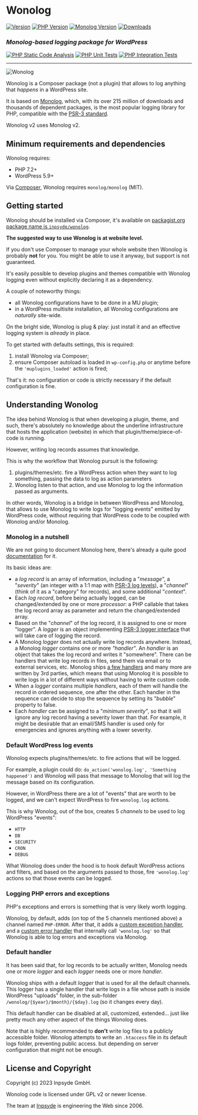 # Wonolog

[![Version](https://img.shields.io/static/v1?label=inpsyde/wonolog&message=v2&color=9FC65D&labelColor=3C3D46&style=for-the-badge)](https://packagist.org/packages/inpsyde/wonolog#2.0.0-beta.1)
[![PHP Version](https://img.shields.io/static/v1?label=php&message=>=7.5&color=9FC65D&labelColor=3C3D46&style=for-the-badge)](https://packagist.org/packages/inpsyde/wonolog#2.0.0-beta.1)
[![Monolog Version](https://img.shields.io/static/v1?label=monolog/monolog&message=^2.3.5&color=9FC65D&labelColor=3C3D46&style=for-the-badge)](https://packagist.org/packages/inpsyde/wonolog#2.0.0-beta.1)
[![Downloads](https://img.shields.io/packagist/dt/inpsyde/wonolog.svg?color=9FC65D&labelColor=3C3D46&style=for-the-badge)](https://packagist.org/packages/inpsyde/wonolog)

### _Monolog-based logging package for WordPress_

[![PHP Static Code Analysis](https://github.com/inpsyde/Wonolog/actions/workflows/php-static-analysis.yml/badge.svg?branch=2.x)](https://github.com/inpsyde/Wonolog/actions/workflows/php-static-analysis.yml)
[![PHP Unit Tests](https://github.com/inpsyde/Wonolog/actions/workflows/php-unit-tests.yml/badge.svg?branch=2.x)](https://github.com/inpsyde/Wonolog/actions/workflows/php-unit-tests.yml)
[![PHP Integration Tests](https://github.com/inpsyde/Wonolog/actions/workflows/php-integration-tests.yml/badge.svg?branch=2.x)](https://github.com/inpsyde/Wonolog/actions/workflows/php-integration-tests.yml)

------

![Wonolog](resources/banner.png)

Wonolog is a Composer package (not a plugin) that allows to log anything that *happens* in a WordPress site.

It is based on [Monolog](https://github.com/Seldaek/monolog), which, with its over 215 million of downloads and thousands of dependent packages, is the most popular logging library for PHP, compatible with the [PSR-3 standard](https://www.php-fig.org/psr/psr-3/).

Wonolog v2 uses Monolog v2.



## Minimum requirements and dependencies

Wonolog requires:

- PHP 7.2+
- WordPress 5.9+

Via [Composer](https://getcomposer.org), Wonolog requires `monolog/monolog` (MIT).



## Getting started

Wonolog should be installed via Composer, it's available on [packagist.org package name is `inpsyde/wonolog`](https://packagist.org/packages/inpsyde/wonolog).

**The suggested way to use Wonolog is at website level.**

If you don't use Composer to manage your whole website then Wonolog is probably **not** for you.
You might be able to use it anyway, but support is not guaranteed.

It's easily possible to develop plugins and themes compatible with Wonolog logging even without explicitly declaring it as a dependency.

A couple of noteworthy things:

- all Wonolog configurations have to be done in a MU plugin;
- in a WordPress multisite installation, all Wonolog configurations are _naturally_ site-wide.

On the bright side, Wonolog is plug & play: just install it and an effective logging system is _already_ in place.

To get started with defaults settings, this is required:

1. install Wonolog via Composer;
2. ensure Composer autoload is loaded in `wp-config.php` or anytime before the `'muplugins_loaded'` action is fired;

That's it: no configuration or code is strictly necessary if the default configuration is fine.

## Understanding Wonolog

The idea behind Wonolog is that when developing a plugin, theme, and such, there's absolutely no knowledge about the underline infrastructure that hosts the application (website) in which that plugin/theme/piece-of-code is running.

However, writing log records assumes that knowledge. 

This is why the workflow that Wonolog pursuit is the following:

1. plugins/themes/etc. fire a WordPress action when they want to log something, passing the data to log as action parameters
2. Wonolog listen to that action, and use Monolog to log the information passed as arguments.

In other words, Wonolog is a bridge in between WordPress and Monolog, that allows to use Monolog to write logs for "logging events" emitted by WordPress code, without requiring that WordPress code to be coupled with Wonolog and/or Monolog.



### Monolog in a nutshell

We are not going to document Monolog here, there's already a quite good [documentation](https://seldaek.github.io/monolog/) for it.

Its basic ideas are:

- a *log record* is an array of information, including a "*message*", a "*severity*" (an integer with a 1:1 map with [PSR-3 log levels](https://www.php-fig.org/psr/psr-3/#5-psrlogloglevel)), a "*channel*" (think of it as a "category" for records), and some additional "*context*".
- Each *log record*, before being actually logged, can be changed/extended by one or more *processor*: a PHP callable that takes the log record array as parameter and return the changed/extended array.
- Based on the "*channel*" of the log record, it is assigned to one or more "logger". A *logger* is an object implementing [PSR-3 logger interface](https://www.php-fig.org/psr/psr-3/#3-psrlogloggerinterface) that will take care of logging the record.
- A Monolog *logger* does not actually write log records anywhere. Instead, a Monolog *logger* contains one or more *"handler"*. An *handler* is an object that takes the log record and writes it "somewhere".
    There can be handlers that write log records in files, send them via email or to external services, etc. Monolog ships [a few handlers](https://seldaek.github.io/monolog/doc/02-handlers-formatters-processors.html#handlers) and many more are written by 3rd parties, which means that using Monolog it is possible to write logs in a lot of different ways without having to write custom code.
- When a *logger* contains multiple *handlers*, each of them will handle the record in ordered sequence, one after the other. Each handler in the sequence can decide to stop the sequence by setting its "*bubble*" property to false.
- Each *handler* can be assigned to a "*minimum severity*", so that it will ignore any log record having a severity lower than that. For example, it might be desirable that an email/SMS handler is used only for emergencies and ignores anything with a lower severity.



### Default WordPress log events

Wonolog expects plugins/themes/etc. to fire actions that will be logged.

For example, a plugin could do: `do_action('wonolog.log', 'Something happened')` and Wonolog will pass that message to Monolog that will log the message based on its configuration.

However, in WordPress there are a lot of "events" that are worth to be logged, and we can't expect WordPress to fire `wonolog.log` actions.

This is why Wonolog, out of the box, creates 5 *channels* to be used to log WordPress "events":

- `HTTP`
- `DB`
- `SECURITY`
- `CRON`
- `DEBUG`

What Wonolog does under the hood is to hook default WordPress actions and filters, and based on the arguments passed to those, fire `'wonolog.log'` actions so that those events can be logged.



### Logging PHP errors and exceptions

PHP's exceptions and errors is something that is very likely worth logging.

Wonolog, by default, adds (on top of the 5 channels mentioned above) a channel named `PHP-ERROR`. After that, it adds a [custom exception handler](https://www.php.net/manual/en/function.set-exception-handler.php), and a [custom error handler](https://www.php.net/manual/en/function.set-error-handler.php) that internally call `'wonolog.log'` so that Wonolog is able to log errors and exceptions via Monolog.



### Default handler

It has been said that, for log records to be actually written, Monolog needs one or more *logger* and each *logger* needs one or more *handler*.

Wonolog ships with a default *logger* that is used for all the default channels. This logger has a single handler that write logs in a file whose path is inside WordPress "uploads" folder, in the sub-folder `/wonolog/{$year}/$month}/{$day}.log` (so it changes every day).

This default handler can be disabled at all, customized, extended... just like pretty much any other aspect of the things Wonolog does.

Note that is highly recommended to **don't** write log files to a publicly accessible folder. Wonolog attempts to write an `.htaccess` file in its default logs folder, preventing public access. but depending on server configuration that might not be enough. 



## License and Copyright

Copyright (c) 2023 Inpsyde GmbH.

Wonolog code is licensed under GPL v2 or newer license.

The team at [Inpsyde](https://inpsyde.com) is engineering the Web since 2006.
